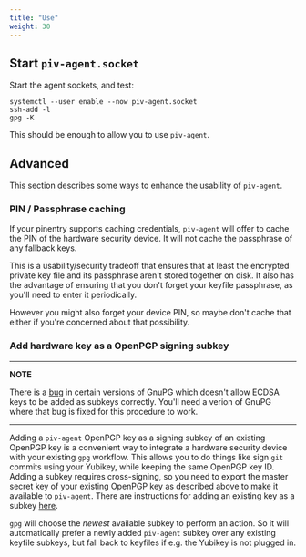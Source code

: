 ```yaml
---
title: "Use"
weight: 30
---
```


## Start `piv-agent.socket`

Start the agent sockets, and test:

```
systemctl --user enable --now piv-agent.socket
ssh-add -l
gpg -K
```

This should be enough to allow you to use `piv-agent`.

## Advanced

This section describes some ways to enhance the usability of `piv-agent`.

### PIN / Passphrase caching

If your pinentry supports caching credentials, `piv-agent` will offer to cache the PIN of the hardware security device.
It will not cache the passphrase of any fallback keys.

This is a usability/security tradeoff that ensures that at least the encrypted private key file and its passphrase aren't stored together on disk.
It also has the advantage of ensuring that you don't forget your keyfile passphrase, as you'll need to enter it periodically.

However you might also forget your device PIN, so maybe don't cache that either if you're concerned about that possibility.

### Add hardware key as a OpenPGP signing subkey

---
**NOTE**

There is a [bug](https://dev.gnupg.org/T5555) in certain versions of GnuPG which doesn't allow ECDSA keys to be added as subkeys correctly.
You'll need a verion of GnuPG where that bug is fixed for this procedure to work.

---

Adding a `piv-agent` OpenPGP key as a signing subkey of an existing OpenPGP key is a convenient way to integrate a hardware security device with your existing `gpg` workflow.
This allows you to do things like sign `git` commits using your Yubikey, while keeping the same OpenPGP key ID.
Adding a subkey requires cross-signing, so you need to export the master secret key of your existing OpenPGP key as described above to make it available to `piv-agent`.
There are instructions for adding an existing key as a subkey [here](https://security.stackexchange.com/a/160847).

`gpg` will choose the _newest_ available subkey to perform an action. So it will automatically prefer a newly added `piv-agent` subkey over any existing keyfile subkeys, but fall back to keyfiles if e.g. the Yubikey is not plugged in.
